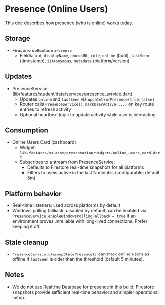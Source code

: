 # Presence (Online Users)

This doc describes how presence (who is online) works today.

## Storage
- Firestore collection: `presence`
  - Fields: `uid`, `displayName`, `photoURL`, `role`, `online` (bool), `lastSeen` (timestamp), `isAnonymous`, `metadata` (platform/version)

## Updates
- PresenceService (lib/features/student/data/services/presence_service.dart)
  - Updates `online` and `lastSeen` via `updateUserPresence(true|false)`
  - Router calls `PresenceService().markUserActive(...)` on key route entries to refresh activity
  - Optional heartbeat logic to update activity while user is interacting

## Consumption
- Online Users Card (dashboard)
  - Widget: `lib/features/student/presentation/widgets/online_users_card.dart`
  - Subscribes to a stream from PresenceService:
    - Defaults to Firestore real-time snapshots for all platforms
    - Filters to users active in the last N minutes (configurable; default 5m)

## Platform behavior
- Real-time listeners: used across platforms by default
- Windows polling fallback: disabled by default; can be enabled via
  `PresenceService.enableWindowsPollingFallback = true` if an environment
  proves unreliable with long-lived connections. Prefer keeping it off.

## Stale cleanup
- `PresenceService.cleanupStalePresence()` can mark online users as offline if
  `lastSeen` is older than the threshold (default 5 minutes).

## Notes
- We do not use Realtime Database for presence in this build; Firestore snapshots provide
  sufficient real-time behavior and simpler operational setup.

